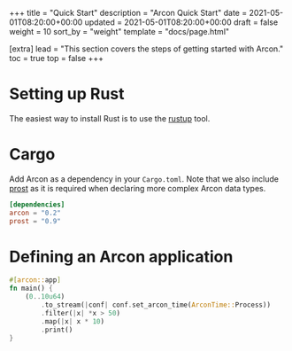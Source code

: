 +++
title = "Quick Start"
description = "Arcon Quick Start"
date = 2021-05-01T08:20:00+00:00
updated = 2021-05-01T08:20:00+00:00
draft = false
weight = 10
sort_by = "weight"
template = "docs/page.html"

[extra]
lead = "This section covers the steps of getting started with Arcon."
toc = true
top = false
+++

# Setting up Rust

The easiest way to install Rust is to use the [rustup](https://rustup.rs/) tool.

# Cargo

Add Arcon as a dependency in your ``Cargo.toml``. Note that we also include [prost](https://github.com/tokio-rs/prost) as it is required when declaring more complex Arcon data types.

```toml
[dependencies]
arcon = "0.2"
prost = "0.9"
```

# Defining an Arcon application

```rust
#[arcon::app]
fn main() {
    (0..10u64)
        .to_stream(|conf| conf.set_arcon_time(ArconTime::Process))
        .filter(|x| *x > 50)
        .map(|x| x * 10)
        .print()
}
```